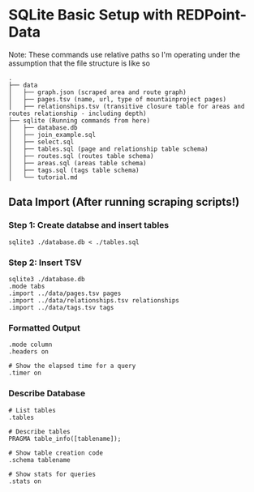 # SQLite Basic Setup with REDPoint-Data

Note: These commands use relative paths so I'm operating under the assumption that the file structure is like so

```
.
├── data
│   ├── graph.json (scraped area and route graph)
│   ├── pages.tsv (name, url, type of mountainproject pages)
│   ├── relationships.tsv (transitive closure table for areas and routes relationship - including depth)
├── sqlite (Running commands from here)
│   ├── database.db
│   ├── join_example.sql
│   ├── select.sql
│   ├── tables.sql (page and relationship table schema)
│   ├── routes.sql (routes table schema)
│   ├── areas.sql (areas table schema)
│   ├── tags.sql (tags table schema)
│   └── tutorial.md
```

## Data Import (After running scraping scripts!)

### Step 1: Create databse and insert tables
`sqlite3 ./database.db < ./tables.sql`

### Step 2: Insert TSV
```
sqlite3 ./database.db
.mode tabs
.import ../data/pages.tsv pages
.import ../data/relationships.tsv relationships
.import ../data/tags.tsv tags
```

### Formatted Output
```
.mode column
.headers on

# Show the elapsed time for a query
.timer on
```

### Describe Database
```
# List tables
.tables

# Describe tables
PRAGMA table_info([tablename]);

# Show table creation code
.schema tablename

# Show stats for queries
.stats on
```
